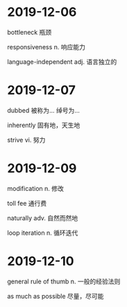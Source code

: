 # 2019-12-06

bottleneck 瓶颈

responsiveness n. 响应能力

language-independent adj. 语言独立的


# 2019-12-07

dubbed 被称为... 绰号为...

inherently 固有地，天生地

strive vi. 努力


# 2019-12-09

modification n. 修改

toll fee 通行费

naturally adv. 自然而然地

loop iteration n. 循环迭代


# 2019-12-10

general rule of thumb n. 一般的经验法则

as much as possible 尽量，尽可能